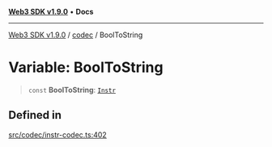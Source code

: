 [**Web3 SDK v1.9.0**](../../../README.md) • **Docs**

***

[Web3 SDK v1.9.0](../../../globals.md) / [codec](../README.md) / BoolToString

# Variable: BoolToString

> `const` **BoolToString**: [`Instr`](../type-aliases/Instr.md)

## Defined in

[src/codec/instr-codec.ts:402](https://github.com/Mystic-Nayy/alephium-web3/blob/c1afd789a197ce5fe21f08c2965942090157c33d/packages/web3/src/codec/instr-codec.ts#L402)
